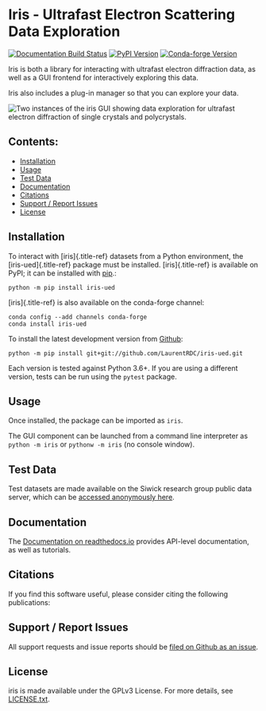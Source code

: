 # Iris - Ultrafast Electron Scattering Data Exploration

[![Documentation Build Status](https://readthedocs.org/projects/iris-ued/badge/?version=master)](http://iris-ued.readthedocs.io/) [![PyPI Version](https://img.shields.io/pypi/v/iris-ued.svg)](https://pypi.python.org/pypi/iris-ued) [![Conda-forge Version](https://img.shields.io/conda/vn/conda-forge/iris-ued.svg)](https://anaconda.org/conda-forge/iris-ued)


Iris is both a library for interacting with ultrafast electron
diffraction data, as well as a GUI frontend for interactively exploring
this data.

Iris also includes a plug-in manager so that you can explore your data.

![Two instances of the iris GUI showing data exploration for ultrafast
electron diffraction of single crystals and
polycrystals.](iris_screen.png)

## Contents:
  - [Installation](#installation)
  - [Usage](#usage)
  - [Test Data](#test-data)
  - [Documentation](#documentation)
  - [Citations](#citations)
  - [Support / Report Issues](#support--report-issues)
  - [License](#license)

## Installation

To interact with [iris]{.title-ref} datasets from a Python environment,
the [iris-ued]{.title-ref} package must be installed. [iris]{.title-ref}
is available on PyPI; it can be installed with
[pip](https://pip.pypa.io).:

    python -m pip install iris-ued

[iris]{.title-ref} is also available on the conda-forge channel:

    conda config --add channels conda-forge
    conda install iris-ued

To install the latest development version from
[Github](https://github.com/LaurentRDC/iris-ued):

    python -m pip install git+git://github.com/LaurentRDC/iris-ued.git

Each version is tested against Python 3.6+. If you are using a different
version, tests can be run using the `pytest` package.

## Usage

Once installed, the package can be imported as `iris`.

The GUI component can be launched from a command line interpreter as
`python -m iris` or `pythonw -m iris` (no console window).

## Test Data

Test datasets are made available on the Siwick research group public
data server, which can be [accessed anonymously
here](http://www.physics.mcgill.ca/siwicklab/publications.html).

## Documentation

The [Documentation on readthedocs.io](https://iris-ued.readthedocs.io)
provides API-level documentation, as well as tutorials.

## Citations

If you find this software useful, please consider citing the following
publications:

## Support / Report Issues

All support requests and issue reports should be [filed on Github as an
issue](https://github.com/LaurentRDC/iris-ued/issues).

## License

iris is made available under the GPLv3 License. For more details, see
[LICENSE.txt](https://github.com/LaurentRDC/iris-ued/blob/master/LICENSE.txt).
